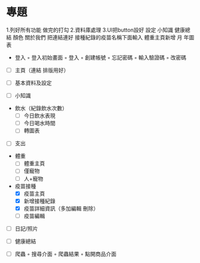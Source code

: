 # 專題

1.列好所有功能 做完的打勾
2.資料庫處理
3.UI把button設好
設定 小知識 健康總結 顏色 關於我們
把連結連好
接種紀錄的疫苗名稱下面輸入
體重主頁新增 月 年圖表
- 登入
	◦	登入初始畫面
	◦	登入
	◦	創建帳號
	◦	忘記密碼
	◦	輸入驗證碼
	◦	改密碼
- [ ] 主頁（連結 排版用好）
- [ ] 基本資料及設定


- [ ] 小知識

- 飲水（紀錄飲水次數）
	- [ ]	今日飲水表現
	- [ ]	今日喝水時間
	- [ ]	轉圖表

- [ ] 支出

- 體重
	- [ ]	體重主頁
	- [ ]	僅寵物
	- [ ]	人+寵物
- 疫苗接種
	- [x]	疫苗主頁
	- [x]	新增接種紀錄
	- [x]	疫苗詳細資訊（多加編輯 刪除）
	- [ ]	疫苗編輯

- [ ] 日記/照片

- [ ] 健康總結

- [ ] 爬蟲
	◦	搜尋介面
	◦	爬蟲結果
	◦	點開商品介面




